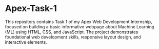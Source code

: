 # Apex-Task-1
This repository contains Task 1 of my Apex Web Development Internship, focused on building a basic informative webpage about Machine Learning (ML) using HTML, CSS, and JavaScript. The project demonstrates foundational web development skills, responsive layout design, and interactive elements.
